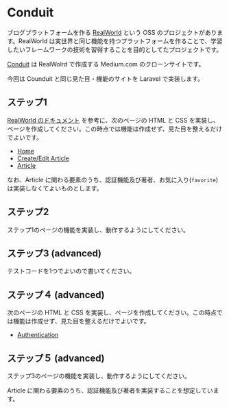 # Conduit

ブログプラットフォームを作る [RealWorld](https://github.com/gothinkster/realworld/tree/main) という OSS のプロジェクトがあります。RealWorld は実世界と同じ機能を持つプラットフォームを作ることで、学習したいフレームワークの技術を習得することを目的としてたプロジェクトです。

[Conduit](https://demo.realworld.io/#/) は RealWolrd で作成する Medium.com のクローンサイトです。

今回は Counduit と同じ見た目・機能のサイトを Laravel で実装します。

## ステップ1

[RealWorld のドキュメント](https://realworld-docs.netlify.app/docs/specs/frontend-specs/templates) を参考に、次のページの HTML と CSS を実装し、ページを作成してください。この時点では機能は作成せず、見た目を整えるだけでよいです。

- [Home](https://realworld-docs.netlify.app/docs/specs/frontend-specs/templates#home)
- [Create/Edit Article](https://realworld-docs.netlify.app/docs/specs/frontend-specs/templates#createedit-article)
- [Article](https://realworld-docs.netlify.app/docs/specs/frontend-specs/templates#article)

なお、Article に関わる要素のうち、認証機能及び著者、お気に入り(`favorite`) は実装しなくてよいものとします。

## ステップ2

ステップ1のページの機能を実装し、動作するようにしてください。

## ステップ3 (advanced)

テストコードを1つでよいので書いてください。

## ステップ４ (advanced)

次のページの HTML と CSS を実装し、ページを作成してください。この時点では機能は作成せず、見た目を整えるだけでよいです。

- [Authentication](https://realworld-docs.netlify.app/docs/specs/frontend-specs/templates#authentication)

## ステップ５ (advanced)

ステップ3のページの機能を実装し、動作するようにしてください。

Article に関わる要素のうち、認証機能及び著者を実装することを想定しています。
